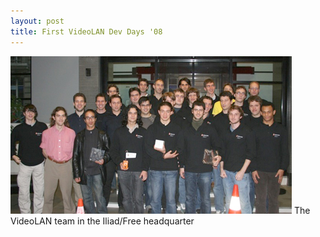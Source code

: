 ```yaml
---
layout: post
title: First VideoLAN Dev Days '08
---
```


<img src="/assets/images/blog/VLC/img_5138.jpg" alt="" />  
The VideoLAN team in the Iliad/Free headquarter